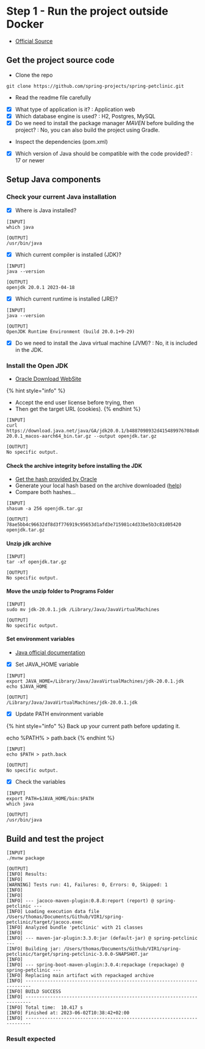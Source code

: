 # Step 1 - Run the project outside Docker

* [Official Source](https://docs.docker.com/language/java/build-images/)

## Get the project source code

* Clone the repo

```
git clone https://github.com/spring-projects/spring-petclinic.git
```

* Read the readme file carefully

<!---->

* [x] What type of application is it? : Application web
* [x] Which database engine is used? : H2, Postgres, MySQL
* [x] Do we need to install the package manager _MAVEN_ before building the project? : No, you can also build the project using Gradle.

<!---->

* Inspect the dependencies (pom.xml)

<!---->

* [x] Which version of Java should be compatible with the code provided? : 17 or newer

## Setup Java components

### Check your current Java installation

* [x] Where is Java installed?

```
[INPUT]
which java

[OUTPUT]
/usr/bin/java
```

* [x] Which current compiler is installed (JDK)?

```
[INPUT]
java --version

[OUTPUT]
openjdk 20.0.1 2023-04-18
```

* [x] Which current runtime is installed (JRE)?

```
[INPUT]
java --version

[OUTPUT]
OpenJDK Runtime Environment (build 20.0.1+9-29)
```

* [x] Do we need to install the Java virtual machine (JVM)? : No, it is included in the JDK.

### Install the Open JDK

* [Oracle Download WebSite](https://jdk.java.net/20/)

{% hint style="info" %}
* Accept the end user license before trying, then
* Then get the target URL (cookies).
{% endhint %}

```
[INPUT]
curl https://download.java.net/java/GA/jdk20.0.1/b4887098932d415489976708ad6d1a4b/9/GPL/openjdk-20.0.1_macos-aarch64_bin.tar.gz --output openjdk.tar.gz

[OUTPUT]
No specific output.
```

#### Check the archive integrity before installing the JDK

* [Get the hash provided by Oracle](https://download.java.net/java/GA/jdk20.0.1/b4887098932d415489976708ad6d1a4b/9/GPL/openjdk-20.0.1\_windows-x64\_bin.zip.sha256)
* Generate your local hash based on the archive downloaded ([help](https://learn.microsoft.com/en-us/powershell/module/microsoft.powershell.utility/get-filehash?view=powershell-7.3))
* Compare both hashes...

```
[INPUT]
shasum -a 256 openjdk.tar.gz

[OUTPUT]
78ae5bb4c96632df8d3f776919c95653d1afd3e715981c4d33be5b3c81d05420  openjdk.tar.gz
```

#### Unzip jdk archive

```
[INPUT]
tar -xf openjdk.tar.gz

[OUTPUT]
No specific output.
```

#### Move the unzip folder to Programs Folder

```
[INPUT]
sudo mv jdk-20.0.1.jdk /Library/Java/JavaVirtualMachines

[OUTPUT]
No specific output.
```

#### Set environment variables

* [Java official documentation](https://dev.java/learn/getting-started/)

<!---->

* [x] Set JAVA\_HOME variable

```
[INPUT]
export JAVA_HOME=/Library/Java/JavaVirtualMachines/jdk-20.0.1.jdk
echo $JAVA_HOME

[OUTPUT]
/Library/Java/JavaVirtualMachines/jdk-20.0.1.jdk
```

* [x] Update PATH environment variable

{% hint style="info" %}
Back up your current path before updating it.

echo %PATH% > path.back
{% endhint %}

```
[INPUT]
echo $PATH > path.back

[OUTPUT]
No specific output.
```

* [x] Check the variables

```
[INPUT]
export PATH=$JAVA_HOME/bin:$PATH
which java

[OUTPUT]
/usr/bin/java
```

## Build and test the project

```
[INPUT]
./mvnw package

[OUTPUT]
[INFO] Results:
[INFO]
[WARNING] Tests run: 41, Failures: 0, Errors: 0, Skipped: 1
[INFO]
[INFO]
[INFO] --- jacoco-maven-plugin:0.8.8:report (report) @ spring-petclinic ---
[INFO] Loading execution data file /Users/thomas/Documents/Github/VIR1/spring-petclinic/target/jacoco.exec
[INFO] Analyzed bundle 'petclinic' with 21 classes
[INFO]
[INFO] --- maven-jar-plugin:3.3.0:jar (default-jar) @ spring-petclinic ---
[INFO] Building jar: /Users/thomas/Documents/Github/VIR1/spring-petclinic/target/spring-petclinic-3.0.0-SNAPSHOT.jar
[INFO]
[INFO] --- spring-boot-maven-plugin:3.0.4:repackage (repackage) @ spring-petclinic ---
[INFO] Replacing main artifact with repackaged archive
[INFO] ------------------------------------------------------------------------
[INFO] BUILD SUCCESS
[INFO] ------------------------------------------------------------------------
[INFO] Total time:  10.417 s
[INFO] Finished at: 2023-06-02T10:38:42+02:00
[INFO] ------------------------------------------------------------------------
```

### Result expected 

<figure><img src="../../.gitbook/assets/image (4).png" alt=""><figcaption></figcaption></figure>

<figure><img src="../../.gitbook/assets/image (1).png" alt=""><figcaption></figcaption></figure>
